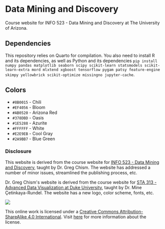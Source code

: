 # Data Mining and Discovery

Course website for INFO 523 - Data Mining and Discovery at The University of Arizona.

## Dependencies

This repository relies on Quarto for compilation. You also need to install R and its dependencies, as well as Python and its dependencies `pip install numpy pandas matplotlib seaborn scipy scikit-learn statsmodels scikit-learn-extra mord mlxtend xgboost tensorflow pygam patsy feature-engine skimpy yellowbrick scikit-optimize missingno jupyter-cache`. 

## Colors

-   `#8B0015` - Chili
-   `#EF4056` - Bloom
-   `#AB0520` - Arizona Red
-   `#378DBD` - Oasis
-   `#1E5288` - Azurite
-   `#FFFFFF` - White
-   `#E2E9EB` - Cool Gray
-   `#2A9BB7` - Blue Green

### Disclosure

This website is derived from the course website for [INFO 523 - Data Mining and Discovery](https://vizdata.org/), taught by Dr. Greg Chism. The website has addressed a number of minor issues, streamlined the publishing process, etc.

Dr. Greg Chism's website is derived from the course website for [STA 313 - Advanced Data Visualization at Duke University](https://vizdata.org/), taught by Dr. Mine Çetinkaya-Rundel. The website has a new logo, color scheme, fonts, etc.

[![](https://licensebuttons.net/l/by-sa/4.0/88x31.png)](https://creativecommons.org/licenses/by-sa/4.0/)

This online work is licensed under a [Creative Commons Attribution-ShareAlike 4.0 International](https://creativecommons.org/licenses/by-sa/4.0/). Visit [here](https://github.com/dukestatsciintrods/blob/master/LICENSE.md) for more information about the license.
